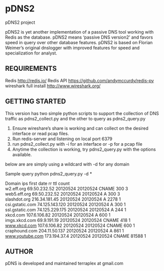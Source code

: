 pDNS2
=====

pDNS2 project

pDNS2 is yet another implementation of a passive DNS tool working with Redis as the database. pDNS2 means ‘passive DNS version2’ and favors speed in query over other database features.
pDNS2 is based on Florian Weimer’s original dnslogger with improved features for speed and specialization for analyst.


REQUIREMENTS
------------

Redis http://redis.io/
Redis API https://github.com/andymccurdy/redis-py
wireshark full install http://www.wireshark.org/




GETTING STARTED
---------------

This version has two simple python scripts to support the collection of DNS traffic as pdns2_collect.py and the other to query as pdns2_query.py

1. Ensure wireshare’s share is working and can collect on the desired interface or read pcap files.
2. Run redis-server and listening on local port 6379
3. run pdns2_collect.py with -i for an interface or -p for a pcap file
4. Anytime the collection is working, try pdns2_query.py with the options available.

below are are simply using a wildcard with -d for any domain

Sample query
python pdns2_query.py -d *


  Domain                                   ips             first     date      rr    ttl   count    
  w2.eff.org                               69.50.232.52    20120524  20120524  CNAME 300   3        
  web5.eff.org                             69.50.232.52    20120524  20120524  A     300   3        
  slashdot.org                             216.34.181.45   20120524  20120524  A     2278  1        
  csi.gstatic.com                          74.125.143.120  20120524  20120524  A     300   1        
  ssl.gstatic.com                          74.125.229.175  20120524  20120524  A     244   1        
  xkcd.com                                 107.6.106.82    20120524  20120524  A     600   1        
  imgs.xkcd.com                            69.9.191.19     20120524  20120524  CNAME 418   1        
  www.xkcd.com                             107.6.106.82    20120524  20120524  CNAME 600   1        
  craphound.com                            204.11.50.137   20120524  20120524  A     861   1        
  www.youtube.com                          173.194.37.4    20120524  20120524  CNAME 81588 1        


AUTHOR
------

pDNS is developed and maintained 
terraplex at gmail.com


